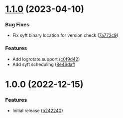 # [1.1.0](https://github.com/de-it-krachten/ansible-role-syft/compare/v1.0.0...v1.1.0) (2023-04-10)


### Bug Fixes

* Fix syft binary location for version check ([7a772c9](https://github.com/de-it-krachten/ansible-role-syft/commit/7a772c9bf66e05124d3a8bc548f702053eb4b89e))


### Features

* Add logrotate support ([c0f9d42](https://github.com/de-it-krachten/ansible-role-syft/commit/c0f9d42e6c000ebf8e6578717c4d4e7c2e7724d3))
* Add syft scheduling ([8e46daf](https://github.com/de-it-krachten/ansible-role-syft/commit/8e46dafdbdd8450df25428c8a398889a1a48b74e))

# 1.0.0 (2022-12-15)


### Features

* Initial release ([b242240](https://github.com/de-it-krachten/ansible-role-syft/commit/b2422407069fcdb06d22a35009b093dc1832b64e))
